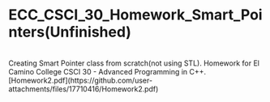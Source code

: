 # ECC_CSCI_30_Homework_Smart_Pointers(Unfinished)
<br>
Creating Smart Pointer class from scratch(not using STL). Homework for El Camino College CSCI 30 - Advanced Programming in C++.
<br>
[Homework2.pdf](https://github.com/user-attachments/files/17710416/Homework2.pdf)
